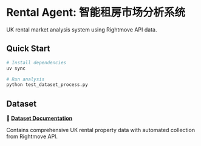 # Rental Agent: 智能租房市场分析系统

UK rental market analysis system using Rightmove API data.

## Quick Start

```bash
# Install dependencies
uv sync

# Run analysis
python test_dataset_process.py
```

## Dataset

**📁 [Dataset Documentation](./docs/markdown/DATASET_README.md)**

Contains comprehensive UK rental property data with automated collection from Rightmove API.

